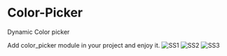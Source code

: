 # Color-Picker
Dynamic Color picker

Add color_picker module in your project and enjoy it.
![SS1](https://user-images.githubusercontent.com/49400720/153646998-d61d6f93-2241-4919-af61-a44a2519c0fa.png)
![SS2](https://user-images.githubusercontent.com/49400720/153647008-6351776e-7bde-4f08-a730-9baa84e44cca.png)
![SS3](https://user-images.githubusercontent.com/49400720/153647021-c77f56a4-472e-4bd3-8a08-8b356630d545.png)
